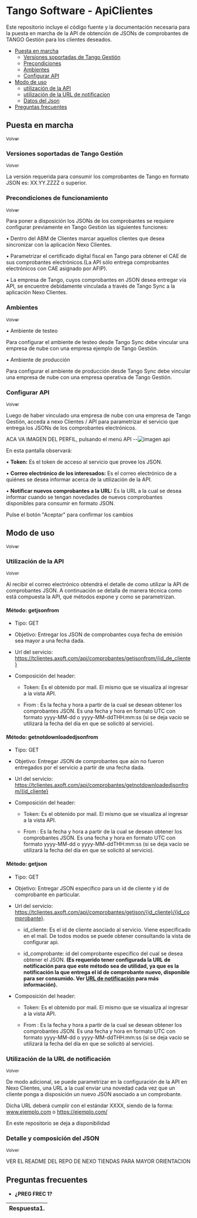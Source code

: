 <a name="inicio"></a>
# Tango Software - ApiClientes

Este repositorio incluye el código fuente y la documentación necesaria para la puesta en marcha de la API de obtención de JSONs de comprobantes de TANGO Gestión para los clientes deseados.

 + [Puesta en marcha](#instalacion)
    + [Versiones soportadas de Tango Gestión](#versiones)
    + [Precondiciones](#precondiciones)
    + [Ambientes](#ambientes)
    + [Configurar API](#configApi)
 + [Modo de uso](#modouso)
    + [utilización de la API](#usoApi)
    + [utilización de la URL de notificacion](#usoNotif)
    + [Datos del Json](#djson)
 + [Preguntas frecuentes](#pregfrec)



<a name="instalacion"></a>
## Puesta en marcha
[<sub>Volver</sub>](#inicio)

<a name="versiones"></a>
### Versiones soportadas de Tango Gestión
[<sub>Volver</sub>](#inicio)

La versión requerida para consumir los comprobantes de Tango en formato JSON es: XX.YY.ZZZZ o superior.

<a name="precondiciones"></a>
### Precondiciones de funcionamiento
[<sub>Volver</sub>](#inicio)

Para poner a disposición los  JSONs de los comprobantes se requiere configurar previamente en Tango Gestión las siguientes funciones:

• Dentro del ABM de Clientes marcar aquellos clientes que desea sincronizar con la aplicación Nexo Clientes. 

• Parametrizar el certificado digital fiscal en Tango para obtener el CAE de sus comprobantes electrónicos.(La API sólo entrega comprobantes electrónicos con CAE asignado por AFIP).

• La empresa de Tango, cuyos comprobantes en JSON desea entregar vía API, se encuentre debidamente vinculada a través de Tango Sync a la aplicación Nexo Clientes.

<a name="ambientes"></a>
### Ambientes
[<sub>Volver</sub>](#inicio)

• Ambiente de testeo

Para configurar el ambiente de testeo desde Tango Sync debe vincular una empresa de nube con una empresa ejemplo de Tango Gestión.

• Ambiente de producción

Para configurar el ambiente de producción desde Tango Sync debe vincular una empresa de nube con una empresa operativa de Tango Gestión.


<a name="configApi"></a>
### Configurar API
[<sub>Volver</sub>](#inicio)

Luego de haber vinculado una empresa de nube con una empresa de Tango Gestión, acceda a nexo Clientes / API para parametrizar el servicio que entrega los JSONs de los comprobantes electrónicos.

ACA VA IMAGEN DEL PERFIL, pulsando el menú API
--![imagen api](https://github.com/TangoSoftware/ApiTiendas/blob/master/api.jpg)

En esta pantalla observará:

• **Token:** Es el token de acceso al servicio que provee los JSON.

• **Correo electrónico de los interesados:** Es el correo electrónico de a quiénes se desea informar acerca de la utilización de la API.

• **Notificar nuevos comprobantes a la URL:** Es la URL a la cual se desea informar cuando se tengan novedades de nuevos comprobantes disponibles para consumir en formato JSON.

Pulse el botón &quot;Aceptar&quot; para confirmar los cambios

<a name="modouso"></a>
## Modo de uso
[<sub>Volver</sub>](#inicio)

<a name="usoApi"></a>
### Utilización de la API
[<sub>Volver</sub>](#inicio)

Al recibir el correo electrónico obtendrá el detalle de como utilizar la API de comprobantes JSON.
A continuación se detalla de manera técnica como está compuesta la API, qué métodos expone y como se parametrizan.

#### Método: getjsonfrom

- Tipo: GET

- Objetivo: Entregar los JSON de comprobantes cuya fecha de emisión sea mayor a una fecha dada.

- Url del servicio: https://tclientes.axoft.com/api/comprobantes/getjsonfrom/{id_de_cliente} 

- Composición del header:

   - Token: Es el obtenido por mail. El mismo que se visualiza al ingresar a la vista API.
    
   - From : Es la fecha y hora a partir de la cual se desean obtener los comprobantes JSON. Es una fecha y hora en formato UTC con formato yyyy-MM-dd o yyyy-MM-ddTHH:mm:ss (si se deja vacío se utilizará la fecha del día en que se solicitó al servicio).
    

#### Método: getnotdownloadedjsonfrom

- Tipo: GET

- Objetivo: Entregar JSON de comprobantes que aún no fueron entregados por el servicio a partir de una fecha dada. 

- Url del servicio: https://tclientes.axoft.com/api/comprobantes/getnotdownloadedjsonfrom/{id_cliente} 

- Composición del header:

   - Token: Es el obtenido por mail. El mismo que se visualiza al ingresar a la vista API.
    
   - From : Es la fecha y hora a partir de la cual se desean obtener los comprobantes JSON. Es una fecha y hora en formato UTC con formato yyyy-MM-dd o yyyy-MM-ddTHH:mm:ss (si se deja vacío se utilizará la fecha del día en que se solicitó al servicio).
   
#### Método: getjson

- Tipo: GET

- Objetivo: Entregar JSON específico para un id de cliente y id de comprobante en particular.  

- Url del servicio: https://tclientes.axoft.com/api/comprobantes/getjson/{id_cliente}/{id_comprobante}.

   - id_cliente: Es el id de cliente asociado al servicio. Viene especificado en el mail. De todos modos se puede obtener     consultando la vista de configurar api.
   
   - id_comprobante: id del comprobante específico del cual se desea obtener el JSON. **(Es requerido tener configurada la URL de notificación para que este método sea de utilidad, ya que es la notificación la que entrega el id de comprobante nuevo, disponible para ser consumido. Ver [URL de notificación](#notificaciones) para más información).** 
   
- Composición del header:

   - Token: Es el obtenido por mail. El mismo que se visualiza al ingresar a la vista API.
    
   - From : Es la fecha y hora a partir de la cual se desean obtener los comprobantes JSON. Es una fecha y hora en formato UTC con formato yyyy-MM-dd o yyyy-MM-ddTHH:mm:ss (si se deja vacío se utilizará la fecha del día en que se solicitó al servicio).



<a name="usoNotif"></a>
### Utilización de la URL de notificación
[<sub>Volver</sub>](#inicio)

De modo adicional, se puede parametrizar en la configuración de la API en Nexo Clientes, una URL a la cual enviar una novedad cada vez que un cliente ponga a disposición un nuevo JSON asociado a un comprobante.

Dicha URL deberá cumplir con el estándar XXXX, siendo de la forma:
www.ejemplo.com
o
https://ejemplo.com/

En este repositorio se deja a disponibilidad


<a name="djson"></a>
### Detalle y composición del JSON
[<sub>Volver</sub>](#inicio)

VER EL README DEL REPO DE NEXO TIENDAS PARA MAYOR ORIENTACION


<a name="pregfrec"></a>
## Preguntas frecuentes


- **¿PREG FREC 1?**

| Respuesta1. |
| --- |



